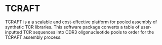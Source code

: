 # TCRAFT
 TCRAFT is a a scalable and cost-effective platform for pooled assembly of synthetic TCR libraries. This software package converts a table of user-inputted TCR sequences into CDR3 oligonucleotide pools to order for the TCRAFT assembly process. 
